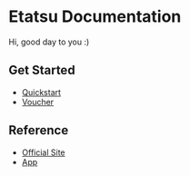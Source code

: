 # Etatsu Documentation

Hi, good day to you :)

## Get Started

* [Quickstart](./guide/quickstart.md)
* [Voucher](./guide/voucher.md)

## Reference
* [Official Site](https://etatsu.com)
* [App](https://app.etatsu.com)
